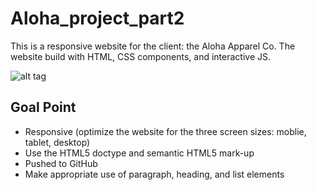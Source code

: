 # Aloha_project_part2

This is a responsive website for the client: the Aloha Apparel Co. The website build with HTML, CSS components, and interactive JS.

![alt tag](images/sample.png)


## Goal Point

* Responsive (optimize the website for the three screen sizes: moblie, tablet, desktop)
* Use the HTML5 doctype and semantic HTML5 mark-up
* Pushed to GitHub
* Make appropriate use of paragraph, heading, and list elements


